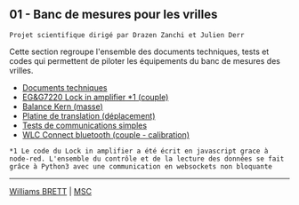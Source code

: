 ## 01 - Banc de mesures pour les vrilles 
`Projet scientifique dirigé par Drazen Zanchi et Julien Derr`

Cette section regroupe l'ensemble des documents techniques, tests et codes qui permettent de piloter les équipements du banc de mesures des vrilles.

- [Documents techniques](https://github.com/williams040315/MSC-Lab/edit/main/01-Banc-de-mesure-vrille/Docs)
- [EG&G7220 Lock in amplifier *1 (couple)](https://github.com/williams040315/MSC-Lab/tree/main/01-Banc-de-mesure-vrille/EG%26G7220-Lockin)
- [Balance Kern (masse)](https://github.com/williams040315/MSC-Lab/tree/main/01-Banc-de-mesure-vrille/Kern-Balance)
- [Platine de translation (déplacement)](https://github.com/williams040315/MSC-Lab/tree/main/01-Banc-de-mesure-vrille/Platine-translation-8SMC4)
- [Tests de communications simples](https://github.com/williams040315/MSC-Lab/edit/main/01-Banc-de-mesure-vrille/Tests)
- [WLC Connect bluetooth (couple - calibration)](https://github.com/williams040315/MSC-Lab/tree/main/01-Banc-de-mesure-vrille/WLC-Connect)

`*1 Le code du Lock in amplifier a été écrit en javascript grace à node-red. L'ensemble du contrôle et de la lecture des données se fait grâce à Python3 avec une communication en websockets non bloquante`

------------------------------------------------------------------------------------------------------------------------------------------
[Williams BRETT](williams.brett@univ-paris-diderot.fr) | [MSC](http://www.msc.univ-paris-diderot.fr/)
